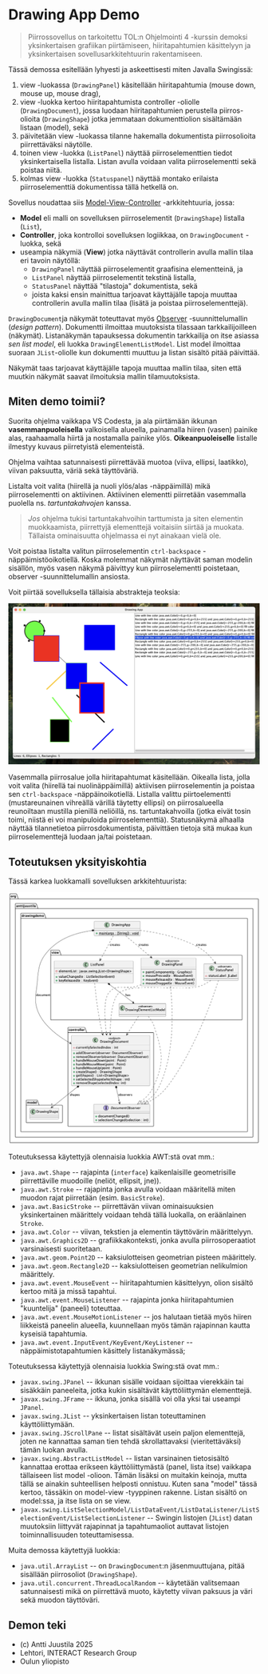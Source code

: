 # Drawing App Demo

> Piirrossovellus on tarkoitettu TOL:n Ohjelmointi 4 -kurssin demoksi yksinkertaisen grafiikan piirtämiseen, hiiritapahtumien käsittelyyn ja yksinkertaisen sovellusarkkitehtuurin rakentamiseen.

Tässä demossa esitellään lyhyesti ja askeettisesti miten Javalla Swingissä:

1. view -luokassa (`DrawingPanel`) käsitellään hiiritapahtumia (mouse down, mouse up, mouse drag),
2. view -luokka kertoo hiiritapahtumista  controller -oliolle (`DrawingDocument`), jossa luodaan hiiritapahtumien perustella piirros-olioita (`DrawingShape`) jotka jemmataan dokumenttiolion sisältämään listaan (model), sekä
3. päivitetään view -luokassa tilanne hakemalla dokumentista piirrosolioita piirrettäväksi näytölle.
4. toinen view -luokka (`ListPanel`) näyttää piirroselementtien tiedot yksinkertaisella listalla. Listan avulla voidaan valita piirroselementti sekä poistaa niitä.
5. kolmas view -luokka (`Statuspanel`) näyttää montako erilaista piirroselementtiä dokumentissa tällä hetkellä on.

Sovellus noudattaa siis [Model-View-Controller](https://fi.wikipedia.org/wiki/MVC-arkkitehtuuri) -arkkitehtuuria, jossa:

* **Model** eli malli on sovelluksen piirroselementit (`DrawingShape`) listalla (`List`),
* **Controller**, joka kontrolloi sovelluksen logiikkaa, on `DrawingDocument` -luokka, sekä
* useampia näkymiä (**View**) jotka näyttävät controllerin avulla mallin tilaa eri tavoin näytöllä:
  * `DrawingPanel` näyttää piirroselementit graafisina elementteinä, ja
  * `ListPanel` näyttää piirroselementit tekstinä listalla,
  * `StatusPanel` näyttää "tilastoja" dokumentista, sekä
  * joista kaksi ensin mainittua tarjoavat käyttäjälle tapoja muuttaa controllerin avulla mallin tilaa (lisätä ja poistaa piirroselementtejä).

`DrawingDocument`ja näkymät toteuttavat myös [Observer](https://en.wikipedia.org/wiki/Observer_pattern) -suunnittelumallin (*design pattern*). Dokumentti ilmoittaa muutoksista tilassaan tarkkailijoilleen (näkymät). Listanäkymän tapauksessa dokumentin tarkkailija on itse asiassa *sen list model*, eli luokka `DrawingElementListModel`. List model ilmoittaa suoraan `JList`-oliolle kun dokumentti muuttuu ja listan sisältö pitää päivittää.

Näkymät taas tarjoavat käyttäjälle tapoja muuttaa mallin tilaa, siten että muutkin näkymät saavat ilmoituksia mallin tilamuutoksista.

## Miten demo toimii?

Suorita ohjelma vaikkapa VS Codesta, ja ala piirtämään ikkunan **vasemmanpuoleisella** valkoisella alueella, painamalla hiiren (vasen) painike alas, raahaamalla hiirtä ja nostamalla painike ylös. **Oikeanpuoleiselle** listalle ilmestyy kuvaus piirretyistä elementeistä.

Ohjelma vaihtaa satunnaisesti piirrettävää muotoa (viiva, ellipsi, laatikko), viivan paksuutta, väriä sekä täyttöväriä.

Listalta voit valita (hiirellä ja nuoli ylös/alas -näppäimillä) mikä piirroselementti on aktiivinen. Aktiivinen elementti piirretään vasemmalla puolella ns. *tartuntakahvojen* kanssa. 

> *Jos* ohjelma tukisi tartuntakahvoihin tarttumista ja siten elementin muokkaamista, piirrettyjä elementtejä voitaisiin siirtää ja muokata. Tällaista ominaisuutta ohjelmassa ei nyt ainakaan vielä ole.

Voit poistaa listalta valitun piirroselementin `ctrl-backspace` -näppäimistöoikotiellä. Koska molemmat näkymät näyttävät saman modelin sisällön, myös vasen näkymä päivittyy kun piirroselementti poistetaan, observer -suunnittelumallin ansiosta. 

Voit piirtää sovelluksella tällaisia abstrakteja teoksia:

![Teoskynnys tuskin ylittyy](screenshot.png)

Vasemmalla piirrosalue jolla hiiritapahtumat käsitellään. Oikealla lista, jolla voit valita (hiirellä tai nuolinäppäimillä) aktiivisen piirroselementin ja poistaa sen `ctrl-backspace` -näppäinoikotiellä. Listalla valittu piirtoelementti (mustareunainen vihreällä värillä täytetty ellipsi) on piirrosalueella reunoiltaan mustilla pienillä neliöillä, ns. tartuntakahvoilla (jotka eivät tosin toimi, niistä ei voi manipuloida piirroselementtiä). Statusnäkymä alhaalla näyttää tilannetietoa piirrosdokumentista, päivittäen tietoja sitä mukaa kun piirroselementtejä luodaan ja/tai poistetaan.

## Toteutuksen yksityiskohtia

Tässä karkea luokkamalli sovelluksen arkkitehtuurista:

![UML-luokkamalli](classes.png)

Toteutuksessa käytettyjä olennaisia luokkia AWT:stä ovat mm.:

* `java.awt.Shape` -- rajapinta (`interface`) kaikenlaisille geometrisille piirrettäville muodoille (neliöt, ellipsit, jne)).
* `java.awt.Stroke` -- rajapinta jonka avulla voidaan määritellä miten muodon rajat piirretään (esim. `BasicStroke`).
* `java.awt.BasicStroke` -- piirrettävän viivan ominaisuuksien yksinkertainen määrittely voidaan tehdä tällä luokalla, on eräänlainen `Stroke`.
* `java.awt.Color` -- viivan, tekstien ja elementin täyttövärin määrittelyyn.
* `java.awt.Graphics2D` -- grafiikkakonteksti, jonka avulla piirrosoperaatiot varsinaisesti suoritetaan.
* `java.awt.geom.Point2D` -- kaksiulotteisen geometrian pisteen määrittely.
* `java.awt.geom.Rectangle2D` -- kaksiulotteisen geometrian nelikulmion määrittely.
* `java.awt.event.MouseEvent` -- hiiritapahtumien käsittelyyn, olion sisältö kertoo mitä ja missä tapahtui.
* `java.awt.event.MouseListener` -- rajapinta jonka hiiritapahtumien "kuuntelija" (paneeli) toteuttaa.
* `java.awt.event.MouseMotionListener` -- jos halutaan tietää myös hiiren liikkeistä paneelin alueella, kuunnellaan myös tämän rajapinnan kautta kyseisiä tapahtumia.
* `java.awt.event.InputEvent/KeyEvent/KeyListener` -- näppäimistotapahtumien käsittely listanäkymässä;

Toteutuksessa käytettyjä olennaisia luokkia Swing:stä ovat mm.:

* `javax.swing.JPanel` -- ikkunan sisälle voidaan sijoittaa vierekkäin tai sisäkkäin paneeleita, jotka kukin sisältävät käyttöliittymän elementtejä.
* `javax.swing.JFrame` -- ikkuna, jonka sisällä voi olla yksi tai useampi `JPanel`.
* `javax.swing.JList` -- yksinkertaisen listan toteuttaminen käyttöliittymään.
* `javax.swing.JScrollPane` -- listat sisältävät usein paljon elementtejä, joten ne kannattaa saman tien tehdä skrollattavaksi (vieritettäväksi) tämän luokan avulla.
* `javax.swing.AbstractListModel` -- listan varsinainen tietosisältö kannattaa erottaa erikseen käyttöliittymästä (panel, lista itse) vaikkapa tällaiseen list model -olioon. Tämän lisäksi on muitakin keinoja, mutta tällä se ainakin suhteellisen helposti onnistuu. Kuten sana "model" tässä kertoo, tässäkin on model-view -tyyppinen rakenne. Listan sisältö on model:ssa, ja itse lista on se view.
* `javax.swing.ListSelectionModel/ListDataEvent/ListDataListener/ListSelectionEvent/ListSelectionListener` -- Swingin listojen (`JList`) datan muutoksiin liittyvät rajapinnat ja tapahtumaoliot auttavat listojen toiminnallisuuden toteuttamisessa.

Muita demossa käytettyjä luokkia:

* `java.util.ArrayList` -- on `DrawingDocument`:n jäsenmuuttujana, pitää sisällään piirrosoliot (`DrawingShape`).
* `java.util.concurrent.ThreadLocalRandom` -- käytetään valitsemaan satunnaisesti mikä on piirrettävä muoto, käytetty viivan paksuus ja väri sekä muodon täyttöväri.

## Demon teki

* (c) Antti Juustila 2025
* Lehtori, INTERACT Research Group
* Oulun yliopisto